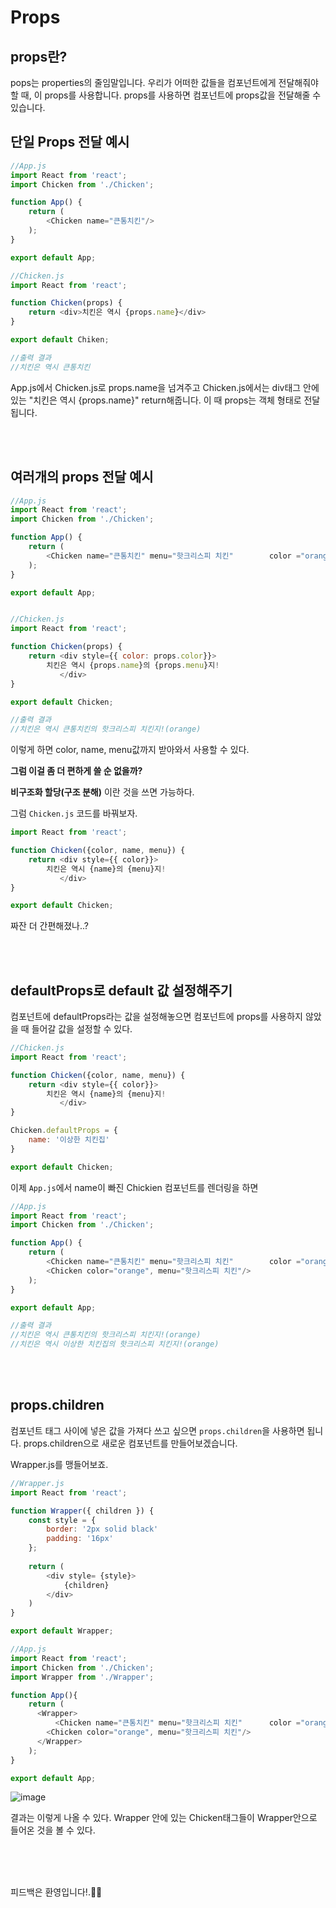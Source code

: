 # Props

## props란?

pops는 properties의 줄임말입니다. 우리가 어떠한 값들을 컴포넌트에게 전달해줘야 할 때, 이 props를 사용합니다. props를 사용하면 컴포넌트에 props값을 전달해줄 수 있습니다.

## 단일 Props 전달 예시

```js
//App.js
import React from 'react';
import Chicken from './Chicken';

function App() {
    return (
        <Chicken name="큰통치킨"/>
    );
}

export default App;

//Chicken.js
import React from 'react';

function Chicken(props) {
    return <div>치킨은 역시 {props.name}</div>
}

export default Chiken;

//출력 결과
//치킨은 역시 큰통치킨
```

App.js에서 Chicken.js로 props.name을 넘겨주고 Chicken.js에서는 div태그 안에 있는 "치킨은 역시 {props.name}" return해줍니다. 이 때 props는 객체 형태로 전달됩니다.

<br/>

<br/>

## 여러개의 props 전달 예시

```js
//App.js
import React from 'react';
import Chicken from './Chicken';

function App() {
    return (
        <Chicken name="큰통치킨" menu="핫크리스피 치킨" 		color ="orange"/>
    );
}

export default App;


//Chicken.js
import React from 'react';

function Chicken(props) {
    return <div style={{ color: props.color}}>
        치킨은 역시 {props.name}의 {props.menu}지!
    	   </div>
}

export default Chicken;

//출력 결과
//치킨은 역시 큰통치킨의 핫크리스피 치킨지!(orange)
```

이렇게 하면 color, name, menu값까지 받아와서 사용할 수 있다.

**그럼 이걸 좀 더 편하게 쓸 순 없을까?**

**비구조화 할당(구조 분해)** 이란 것을 쓰면 가능하다. 

그럼  `Chicken.js` 코드를 바꿔보자.

```js
import React from 'react';

function Chicken({color, name, menu}) {
    return <div style={{ color}}>
        치킨은 역시 {name}의 {menu}지!
    	   </div>
}

export default Chicken;
```

짜잔 더 간편해졌나..?

<br/>

<br/>

## defaultProps로 default 값 설정해주기

컴포넌트에 defaultProps라는 값을 설정해놓으면  컴포넌트에 props를 사용하지 않았을 때 들어갈 값을 설정할 수 있다. 

```js
//Chicken.js
import React from 'react';

function Chicken({color, name, menu}) {
    return <div style={{ color}}>
        치킨은 역시 {name}의 {menu}지!
    	   </div>
}

Chicken.defaultProps = {
    name: '이상한 치킨집'
}

export default Chicken;
```

이제 `App.js`에서 name이 빠진 Chickien 컴포넌트를 렌더링을 하면 

```js
//App.js
import React from 'react';
import Chicken from './Chicken';

function App() {
    return (
        <Chicken name="큰통치킨" menu="핫크리스피 치킨" 		color ="orange"/>
        <Chicken color="orange", menu="핫크리스피 치킨"/>
    );
}

export default App;

//출력 결과
//치킨은 역시 큰통치킨의 핫크리스피 치킨지!(orange)
//치킨은 역시 이상한 치킨집의 핫크리스피 치킨지!(orange)
```

 <br/>

<br/>

## props.children

컴포넌트 태그 사이에 넣은 값을 가져다 쓰고 싶으면 `props.children`을 사용하면 됩니다. props.children으로 새로운 컴포넌트를 만들어보겠습니다.

Wrapper.js를 맹들어보죠.

```js
//Wrapper.js
import React from 'react';

function Wrapper({ children }) {
    const style = {
        border: '2px solid black'
        padding: '16px'
    };
    
    return (
        <div style= {style}>
        	{children}
        </div>
    )
}

export default Wrapper;

//App.js
import React from 'react';
import Chicken from './Chicken';
import Wrapper from './Wrapper';

function App(){
    return (
      <Wrapper>
          <Chicken name="큰통치킨" menu="핫크리스피 치킨" 		color ="orange"/>
        <Chicken color="orange", menu="핫크리스피 치킨"/>
      </Wrapper>
    );
}

export default App;
```

![image](https://user-images.githubusercontent.com/90879448/193451646-4c111f3d-7a50-457f-9554-6c6678c52956.png)

결과는 이렇게 나올 수 있다. Wrapper 안에 있는 Chicken태그들이 Wrapper안으로 들어온 것을 볼 수 있다.



<br/>

<br/>

<br/>

피드백은 환영입니다!.😶‍🌫️
